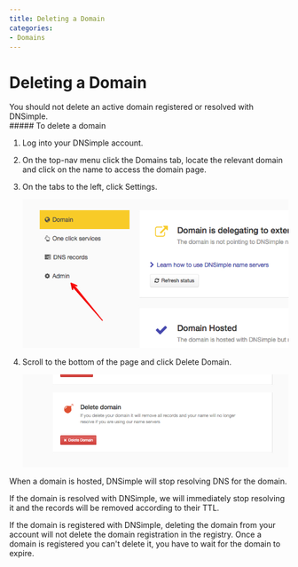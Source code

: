 ```yaml
---
title: Deleting a Domain
categories:
- Domains
---
```


# Deleting a Domain

<warning>
You should not delete an active domain registered or resolved with DNSimple.
</warning>

<div class="section-steps" markdown="1">
##### To delete a domain

1.  Log into your DNSimple account.
1.  On the top-nav menu click the <label>Domains</label> tab, locate the relevant domain and click on the name to access the domain page.
1.  On the tabs to the left, click <label>Settings</label>.

    ![Admin tab](/files/admin-tab.jpg)

1.  Scroll to the bottom of the page and click <label>Delete Domain</label>.

    ![Delete domain](/files/delete-domain.jpg)

</div>

When a domain is hosted, DNSimple will stop resolving DNS for the domain.

If the domain is resolved with DNSimple, we will immediately stop resolving it and the records will be removed according to their TTL.

<note>
If the domain is registered with DNSimple, deleting the domain from your account will not delete the domain registration in the registry. Once a domain is registered you can't delete it, you have to wait for the domain to expire.
</note>
